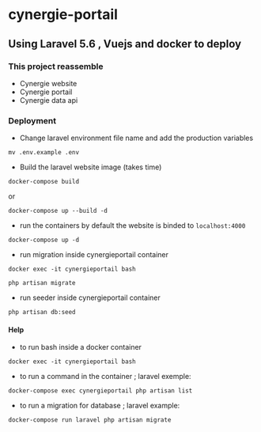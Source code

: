 # cynergie-portail 

## Using Laravel 5.6 , Vuejs and  docker to deploy 

### This project reassemble

- Cynergie website
- Cynergie portail
- Cynergie data api


### Deployment

- Change laravel environment file name and add the production variables

```
mv .env.example .env
```

- Build the laravel website image (takes time)

```
docker-compose build
```
or 

```
docker-compose up --build -d
```
- run the containers by default the website is binded to `localhost:4000`

```
docker-compose up -d
```

- run migration inside cynergieportail container

```
docker exec -it cynergieportail bash
```
```
php artisan migrate
```

- run seeder inside cynergieportail container

```
php artisan db:seed
```

#### Help

- to run bash inside a docker container

```
docker exec -it cynergieportail bash
```

- to run a command in the container ; laravel exemple:

```
docker-compose exec cynergieportail php artisan list
```

- to run a migration for database ; laravel example:

```
docker-compose run laravel php artisan migrate
```
